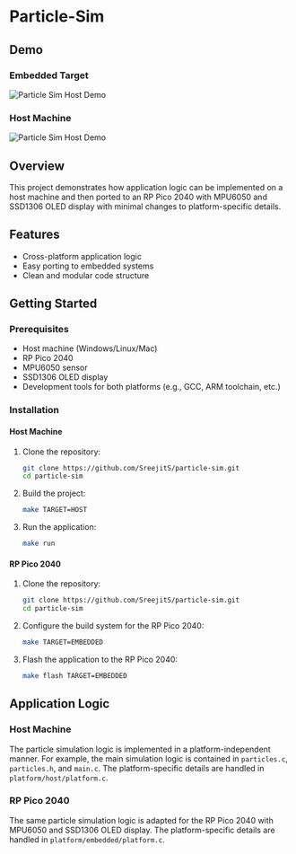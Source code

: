 # Particle-Sim

## Demo
### Embedded Target
![Particle Sim Host Demo](particle-sim-embedded.gif)
### Host Machine
![Particle Sim Host Demo](particle-sim-host.gif)

## Overview
This project demonstrates how application logic can be implemented on a host machine and then ported to an RP Pico 2040 with MPU6050 and SSD1306 OLED display with minimal changes to platform-specific details.

## Features
- Cross-platform application logic
- Easy porting to embedded systems
- Clean and modular code structure

## Getting Started

### Prerequisites
- Host machine (Windows/Linux/Mac)
- RP Pico 2040
- MPU6050 sensor
- SSD1306 OLED display
- Development tools for both platforms (e.g., GCC, ARM toolchain, etc.)

### Installation

#### Host Machine
1. Clone the repository:
    ```sh
    git clone https://github.com/SreejitS/particle-sim.git
    cd particle-sim
    ```
2. Build the project:
    ```sh
    make TARGET=HOST
    ```
3. Run the application:
    ```sh
    make run
    ```

#### RP Pico 2040
1. Clone the repository:
    ```sh
    git clone https://github.com/SreejitS/particle-sim.git
    cd particle-sim
    ```
2. Configure the build system for the RP Pico 2040:
    ```sh
    make TARGET=EMBEDDED
    ```
3. Flash the application to the RP Pico 2040:
    ```sh
    make flash TARGET=EMBEDDED
    ```


## Application Logic

### Host Machine
The particle simulation logic is implemented in a platform-independent manner. For example, the main simulation logic is contained in `particles.c`, `particles.h`, and `main.c`. The platform-specific details are handled in `platform/host/platform.c`.

### RP Pico 2040
The same particle simulation logic is adapted for the RP Pico 2040 with MPU6050 and SSD1306 OLED display. The platform-specific details are handled in `platform/embedded/platform.c`.